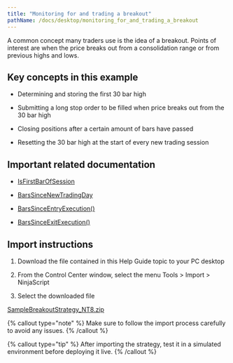 ```yaml
---
title: "Monitoring for and trading a breakout"
pathName: /docs/desktop/monitoring_for_and_trading_a_breakout
---
```


A common concept many traders use is the idea of a breakout. Points of interest are when the price breaks out from a consolidation range or from previous highs and lows.

## Key concepts in this example

- Determining and storing the first 30 bar high

- Submitting a long stop order to be filled when price breaks out from the 30 bar high

- Closing positions after a certain amount of bars have passed

- Resetting the 30 bar high at the start of every new trading session

## Important related documentation

- [IsFirstBarOfSession](/docs/desktop/isfirstbarofsession)

- [BarsSinceNewTradingDay](/docs/desktop/barssincenewtradingday)

- [BarsSinceEntryExecution()](/docs/desktop/barssinceentryexecution)

- [BarsSinceExitExecution()](/docs/desktop/barssinceexitexecution)

## Import instructions

1. Download the file contained in this Help Guide topic to your PC desktop

2. From the Control Center window, select the menu Tools > Import > NinjaScript

3. Select the downloaded file

[SampleBreakoutStrategy_NT8.zip](https://ninjatrader.com/support/helpGuides/nt8/samples/SampleBreakoutStrategy_NT8.zip)

{% callout type="note" %}
Make sure to follow the import process carefully to avoid any issues.
{% /callout %}

{% callout type="tip" %}
After importing the strategy, test it in a simulated environment before deploying it live.
{% /callout %}

